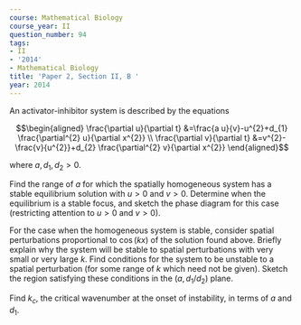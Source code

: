 ```yaml
---
course: Mathematical Biology
course_year: II
question_number: 94
tags:
- II
- '2014'
- Mathematical Biology
title: 'Paper 2, Section II, B '
year: 2014
---
```




An activator-inhibitor system is described by the equations

$$\begin{aligned}
\frac{\partial u}{\partial t} &=\frac{a u}{v}-u^{2}+d_{1} \frac{\partial^{2} u}{\partial x^{2}} \\
\frac{\partial v}{\partial t} &=v^{2}-\frac{v}{u^{2}}+d_{2} \frac{\partial^{2} v}{\partial x^{2}}
\end{aligned}$$

where $a, d_{1}, d_{2}>0$.

Find the range of $a$ for which the spatially homogeneous system has a stable equilibrium solution with $u>0$ and $v>0$. Determine when the equilibrium is a stable focus, and sketch the phase diagram for this case (restricting attention to $u>0$ and $v>0)$.

For the case when the homogeneous system is stable, consider spatial perturbations proportional to $\cos (k x)$ of the solution found above. Briefly explain why the system will be stable to spatial perturbations with very small or very large $k$. Find conditions for the system to be unstable to a spatial perturbation (for some range of $k$ which need not be given). Sketch the region satisfying these conditions in the $\left(a, d_{1} / d_{2}\right)$ plane.

Find $k_{c}$, the critical wavenumber at the onset of instability, in terms of $a$ and $d_{1}$.